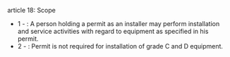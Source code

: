 article 18: Scope

<ul>
			<li>1 - : A person holding a permit as an installer may perform installation and service activities with regard to equipment as specified in his permit. <ul>
			</ul></li>			<li>2 - : Permit is not required for installation of grade C and D equipment.<ul>
			</ul></li></ul>